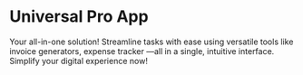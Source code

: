 # Universal Pro App
Your all-in-one solution! Streamline tasks with ease using versatile tools like invoice generators, expense tracker —all in a single, intuitive interface. Simplify your digital experience now!
